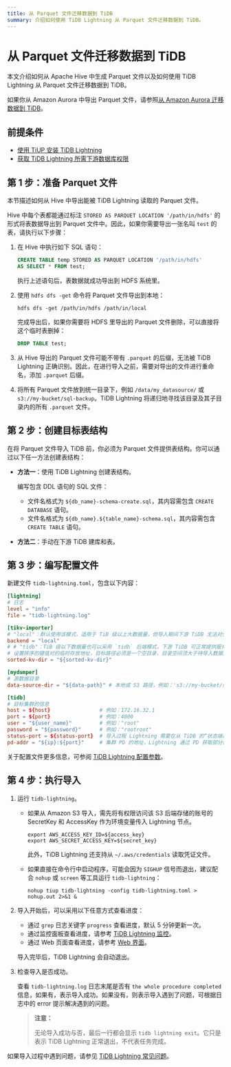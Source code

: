 ```yaml
---
title: 从 Parquet 文件迁移数据到 TiDB
summary: 介绍如何使用 TiDB Lightning 从 Parquet 文件迁移数据到 TiDB。
---
```


# 从 Parquet 文件迁移数据到 TiDB

本文介绍如何从 Apache Hive 中生成 Parquet 文件以及如何使用 TiDB Lightning 从 Parquet 文件迁移数据到 TiDB。

如果你从 Amazon Aurora 中导出 Parquet 文件，请参照[从 Amazon Aurora 迁移数据到 TiDB](/migrate-aurora-to-tidb.md)。

## 前提条件

- [使用 TiUP 安装 TiDB Lightning](/migration-tools.md)
- [获取 TiDB Lightning 所需下游数据库权限](/tidb-lightning/tidb-lightning-requirements.md#目标数据库权限要求)

## 第 1 步：准备 Parquet 文件

本节描述如何从 Hive 中导出能被 TiDB Lightning 读取的 Parquet 文件。

Hive 中每个表都能通过标注 `STORED AS PARQUET LOCATION '/path/in/hdfs'` 的形式将表数据导出到 Parquet 文件中。因此，如果你需要导出一张名叫 `test` 的表，请执行以下步骤：

1. 在 Hive 中执行如下 SQL 语句：

    ```sql
    CREATE TABLE temp STORED AS PARQUET LOCATION '/path/in/hdfs'
    AS SELECT * FROM test;
    ```

    执行上述语句后，表数据就成功导出到 HDFS 系统里。

2. 使用 `hdfs dfs -get` 命令将 Parquet 文件导出到本地：

    ```shell
    hdfs dfs -get /path/in/hdfs /path/in/local
    ```

    完成导出后，如果你需要将 HDFS 里导出的 Parquet 文件删除，可以直接将这个临时表删掉：

    ```sql
    DROP TABLE test;
    ```

3. 从 Hive 导出的 Parquet 文件可能不带有 `.parquet` 的后缀，无法被 TiDB Lightning 正确识别。因此，在进行导入之前，需要对导出的文件进行重命名，添加 `.parquet` 后缀。

4. 将所有 Parquet 文件放到统一目录下，例如 `/data/my_datasource/` 或 `s3://my-bucket/sql-backup`。TiDB Lightning 将递归地寻找该目录及其子目录内的所有 `.parquet` 文件。

## 第 2 步：创建目标表结构

在将 Parquet 文件导入 TiDB 前，你必须为 Parquet 文件提供表结构。你可以通过以下任一方法创建表结构：

* **方法一**：使用 TiDB Lightning 创建表结构。

    编写包含 DDL 语句的 SQL 文件：

    - 文件名格式为 `${db_name}-schema-create.sql`，其内容需包含 `CREATE DATABASE` 语句。
    - 文件名格式为 `${db_name}.${table_name}-schema.sql`，其内容需包含 `CREATE TABLE` 语句。

* **方法二**：手动在下游 TiDB 建库和表。

## 第 3 步：编写配置文件

新建文件 `tidb-lightning.toml`，包含以下内容：

```toml
[lightning]
# 日志
level = "info"
file = "tidb-lightning.log"

[tikv-importer]
# "local"：默认使用该模式，适用于 TiB 级以上大数据量，但导入期间下游 TiDB 无法对外提供服务。
backend = "local"
# # "tidb"：TiB 级以下数据量也可以采用 `tidb` 后端模式，下游 TiDB 可正常提供服务。关于导入模式更多信息请参阅：https://docs.pingcap.com/zh/tidb/stable/tidb-lightning-overview#tidb-lightning-整体架构
# 设置排序的键值对的临时存放地址，目标路径必须是一个空目录，目录空间须大于待导入数据集的大小。建议设为与 `data-source-dir` 不同的磁盘目录并使用闪存介质，独占 I/O 会获得更好的导入性能。
sorted-kv-dir = "${sorted-kv-dir}"

[mydumper]
# 源数据目录
data-source-dir = "${data-path}" # 本地或 S3 路径，例如：'s3://my-bucket/sql-backup'

[tidb]
# 目标集群的信息
host = ${host}                # 例如：172.16.32.1
port = ${port}                # 例如：4000
user = "${user_name}"         # 例如："root"
password = "${password}"      # 例如："rootroot"
status-port = ${status-port}  # 导入过程 Lightning 需要在从 TiDB 的“状态端口”获取表结构信息，例如：10080
pd-addr = "${ip}:${port}"     # 集群 PD 的地址，Lightning 通过 PD 获取部分信息，例如 172.16.31.3:2379。当 backend = "local" 时 status-port 和 pd-addr 必须正确填写，否则导入将出现异常。
```

关于配置文件更多信息，可参阅 [TiDB Lightning 配置参数](/tidb-lightning/tidb-lightning-configuration.md)。

## 第 4 步：执行导入

1. 运行 `tidb-lightning`。

    - 如果从 Amazon S3 导入，需先将有权限访问该 S3 后端存储的账号的 SecretKey 和 AccessKey 作为环境变量传入 Lightning 节点。

        ```shell
        export AWS_ACCESS_KEY_ID=${access_key}
        export AWS_SECRET_ACCESS_KEY=${secret_key}
        ```

        此外，TiDB Lightning 还支持从 `~/.aws/credentials` 读取凭证文件。

    - 如果直接在命令行中启动程序，可能会因为 `SIGHUP` 信号而退出，建议配合 `nohup` 或 `screen` 等工具运行 `tidb-lightning`：

        ```shell
        nohup tiup tidb-lightning -config tidb-lightning.toml > nohup.out 2>&1 &
        ```

2. 导入开始后，可以采用以下任意方式查看进度：

    - 通过 `grep` 日志关键字 `progress` 查看进度，默认 5 分钟更新一次。
    - 通过监控面板查看进度，请参考 [TiDB Lightning 监控](/tidb-lightning/monitor-tidb-lightning.md)。
    - 通过 Web 页面查看进度，请参考 [Web 界面](/tidb-lightning/tidb-lightning-web-interface.md)。

    导入完毕后，TiDB Lightning 会自动退出。

3. 检查导入是否成功。

    查看 `tidb-lightning.log` 日志末尾是否有 `the whole procedure completed` 信息，如果有，表示导入成功。如果没有，则表示导入遇到了问题，可根据日志中的 error 提示解决遇到的问题。

    > **注意：**
    >
    > 无论导入成功与否，最后一行都会显示 `tidb lightning exit`。它只是表示 TiDB Lightning 正常退出，不代表任务完成。

如果导入过程中遇到问题，请参见 [TiDB Lightning 常见问题](/tidb-lightning/tidb-lightning-faq.md)。
